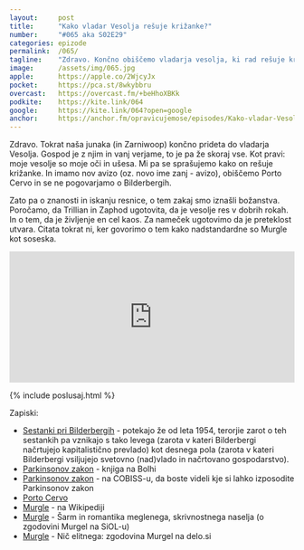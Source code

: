 ```yaml
---
layout: 	post
title:  	"Kako vladar Vesolja rešuje križanke?"
number: 	"#065 aka S02E29"
categories:	epizode
permalink:	/065/
tagline: 	"Zdravo. Končno obiščemo vladarja vesolja, ki rad rešuje križanke. Sprašujemo se kako mu to uspeva, glede na njegov svetovni nazor. Obiščemo tudi Murgle."
image:		/assets/img/065.jpg
apple:		https://apple.co/2WjcyJx
pocket:		https://pca.st/8wkybbru
overcast:	https://overcast.fm/+beHhoXBKk
podkite:	https://kite.link/064
google:		https://kite.link/064?open=google
anchor:		https://anchor.fm/opravicujemose/episodes/Kako-vladar-Vesolja-reuje-krianke-e16a3f9
---
```


Zdravo. Tokrat naša junaka (in Zarniwoop) končno prideta do vladarja Vesolja. Gospod je z njim in vanj verjame, to je pa že skoraj vse. Kot pravi: moje vesolje so moje oči in ušesa. Mi pa se sprašujemo kako on rešuje križanke. In imamo nov avizo (oz. novo ime zanj - avizo), obiščemo Porto Cervo in se ne pogovarjamo o Bilderbergih. 

Zato pa o znanosti in iskanju resnice, o tem zakaj smo iznašli božanstva. Poročamo, da Trillian in Zaphod ugotovita, da je vesolje res v dobrih rokah. In o tem, da je življenje en cel kaos. Za nameček ugotovimo da je preteklost utvara. Citata tokrat ni, ker govorimo o tem kako nadstandardne so Murgle kot soseska. 

<iframe src="https://open.spotify.com/embed/episode/5mHP2OUtUKUUK0mbC948FT" width="100%" height="232" frameBorder="0" allowtransparency="true" allow="encrypted-media"></iframe>

{% include poslusaj.html %}

Zapiski:
- [Sestanki pri Bilderbergih](https://en.wikipedia.org/wiki/Bilderberg_meeting) - potekajo že od leta 1954, terorjie zarot o teh sestankih pa vznikajo s tako levega (zarota v kateri Bilderbergi načrtujejo kapitalistično prevlado) kot desnega pola (zarota v kateri Bilderbergi vsiljujejo svetovno (nad)vlado in načrtovano gospodarstvo).
- [Parkinsonov zakon](https://www.bolha.com/knjige-revije-stripi-ostalo/parkinsonov-zakon-oglas-2746036) - knjiga na Bolhi
- [Parkinsonov zakon](https://plus.si.cobiss.net/opac7/bib/search?q=northcote+parkinson+parkinsonov+zakon&db=cobib&mat=allmaterials) - na COBISS-u, da boste videli kje si lahko izposodite Parkinsonov zakon
- [Porto Cervo](https://en.wikipedia.org/wiki/Porto_Cervo)
- [Murgle](https://sl.wikipedia.org/wiki/Murgle#Glavne_zna%C4%8Dilnosti_urbanisti%C4%8Dne_zasnove_naselja) - na Wikipediji
- [Murgle](http://zgodbe.siol.net/murgle-slovencem-pisane-na-kozo/) - Šarm in romantika meglenega, skrivnostnega naselja (o zgodovini Murgel na SiOL-u)
- [Murgle](https://old.delo.si/novice/ljubljana/ljubljansko-ogledalo-murgle-kot-alternativa.html) - Nič elitnega: zgodovina Murgel na delo.si